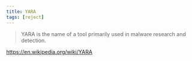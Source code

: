 ```yaml
---
title: YARA
tags: [reject]
---
```


> YARA is the name of a tool primarily used in malware research and detection.

<https://en.wikipedia.org/wiki/YARA>
